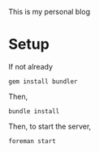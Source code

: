 This is my personal blog

# Setup

If not already
```
gem install bundler
```

Then,
```
bundle install
```

Then, to start the server,

```
foreman start
```
